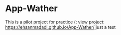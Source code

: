 # App-Wather
This is a pilot project for practice (:
view project:
 https://ehsanmadadi.github.io/App-Wather/
just a test
